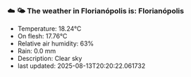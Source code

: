 ### ☁️ 🌤️  The weather in Florianópolis is: Florianópolis

- Temperature: 18.24°C
- On flesh: 17.76°C
- Relative air humidity: 63%
- Rain: 0.0 mm
- Description: Clear sky
- last updated: 2025-08-13T20:20:22.061732
